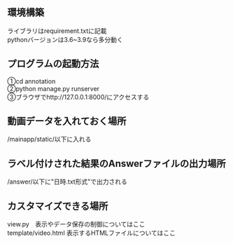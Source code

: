 
## 環境構築

ライブラリはrequirement.txtに記載  
pythonバージョンは3.6~3.9なら多分動く  


## プログラムの起動方法

①cd annotation  
②python manage.py runserver  
③ブラウザでhttp://127.0.0.1:8000/にアクセスする  


## 動画データを入れておく場所

/mainapp/static/以下に入れる  


## ラベル付けされた結果のAnswerファイルの出力場所

/answer/以下に"日時.txt形式"で出力される  


## カスタマイズできる場所

view.py　表示やデータ保存の制御についてはここ  
template/video.html 表示するHTMLファイルについてはここ  

